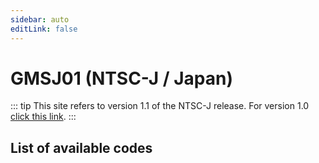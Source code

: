 ```yaml
---
sidebar: auto
editLink: false
---
```


# GMSJ01 (NTSC-J / Japan)

::: tip
This site refers to version 1.1 of the NTSC-J release. For version 1.0 [click this link](/code-reference/gmsj01.html).
:::

## List of available codes

<!-- injectionpoint -->
